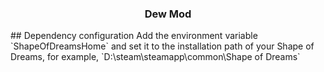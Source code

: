 <h3 align="center">
Dew Mod
</h3>
## Dependency configuration
Add the environment variable `ShapeOfDreamsHome` and set it to the installation path of your Shape of Dreams, for example, `D:\steam\steamapp\common\Shape of Dreams`
